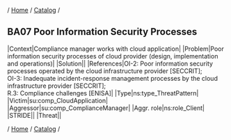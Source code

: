 / [Home](/acctp/) / [Catalog](/acctp/catalog/) /

## BA07 Poor Information Security Processes

|Context|Compliance manager works with cloud application|
|Problem|Poor information security processes of cloud provider (design, implementation and operations)|
|Solution||
|References|OI-2: Poor information security processes operated by the cloud infrastructure provider [SECCRIT];<br /> OI-3: Inadequate incident-response management processes by the cloud infrastructure provider [SECCRIT];<br /> R.3: Compliance challenges [ENISA]|
|Type|ns:type_ThreatPattern|
|Victim|su:comp_CloudApplication|
|Aggressor|su:comp_ComplianceManager|
|Aggr. role|ns:role_Client|
|STRIDE||
|Threat||

/ [Home](/acctp/) / [Catalog](/acctp/catalog/) /
